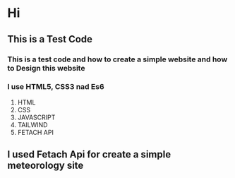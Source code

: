 # Hi
## This is a Test Code 
### This is a test code and how to create a simple website and how to Design this website 
### I use HTML5, CSS3 nad Es6
1. HTML
2. CSS
3. JAVASCRIPT
4. TAILWIND
5. FETACH API
## I used Fetach Api for create a simple meteorology site
